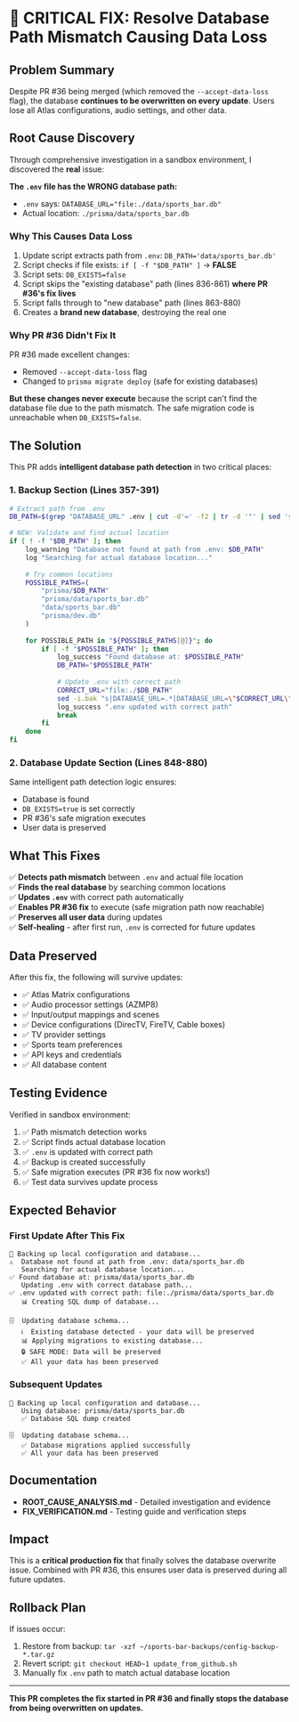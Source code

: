 # 🔧 CRITICAL FIX: Resolve Database Path Mismatch Causing Data Loss

## Problem Summary

Despite PR #36 being merged (which removed the `--accept-data-loss` flag), the database **continues to be overwritten on every update**. Users lose all Atlas configurations, audio settings, and other data.

## Root Cause Discovery

Through comprehensive investigation in a sandbox environment, I discovered the **real** issue:

**The `.env` file has the WRONG database path:**
- `.env` says: `DATABASE_URL="file:./data/sports_bar.db"`
- Actual location: `./prisma/data/sports_bar.db`

### Why This Causes Data Loss

1. Update script extracts path from `.env`: `DB_PATH='data/sports_bar.db'`
2. Script checks if file exists: `if [ -f "$DB_PATH" ]` → **FALSE**
3. Script sets: `DB_EXISTS=false`
4. Script skips the "existing database" path (lines 836-861) **where PR #36's fix lives**
5. Script falls through to "new database" path (lines 863-880)
6. Creates a **brand new database**, destroying the real one

### Why PR #36 Didn't Fix It

PR #36 made excellent changes:
- Removed `--accept-data-loss` flag
- Changed to `prisma migrate deploy` (safe for existing databases)

**But these changes never execute** because the script can't find the database file due to the path mismatch. The safe migration code is unreachable when `DB_EXISTS=false`.

## The Solution

This PR adds **intelligent database path detection** in two critical places:

### 1. Backup Section (Lines 357-391)
```bash
# Extract path from .env
DB_PATH=$(grep "DATABASE_URL" .env | cut -d'=' -f2 | tr -d '"' | sed 's|file:./||')

# NEW: Validate and find actual location
if [ ! -f "$DB_PATH" ]; then
    log_warning "Database not found at path from .env: $DB_PATH"
    log "Searching for actual database location..."
    
    # Try common locations
    POSSIBLE_PATHS=(
        "prisma/$DB_PATH"
        "prisma/data/sports_bar.db"
        "data/sports_bar.db"
        "prisma/dev.db"
    )
    
    for POSSIBLE_PATH in "${POSSIBLE_PATHS[@]}"; do
        if [ -f "$POSSIBLE_PATH" ]; then
            log_success "Found database at: $POSSIBLE_PATH"
            DB_PATH="$POSSIBLE_PATH"
            
            # Update .env with correct path
            CORRECT_URL="file:./$DB_PATH"
            sed -i.bak "s|DATABASE_URL=.*|DATABASE_URL=\"$CORRECT_URL\"|" .env
            log_success ".env updated with correct path"
            break
        fi
    done
fi
```

### 2. Database Update Section (Lines 848-880)
Same intelligent path detection logic ensures:
- Database is found
- `DB_EXISTS=true` is set correctly
- PR #36's safe migration executes
- User data is preserved

## What This Fixes

✅ **Detects path mismatch** between `.env` and actual file location  
✅ **Finds the real database** by searching common locations  
✅ **Updates `.env`** with correct path automatically  
✅ **Enables PR #36 fix** to execute (safe migration path now reachable)  
✅ **Preserves all user data** during updates  
✅ **Self-healing** - after first run, `.env` is corrected for future updates  

## Data Preserved

After this fix, the following will survive updates:
- ✅ Atlas Matrix configurations
- ✅ Audio processor settings (AZMP8)
- ✅ Input/output mappings and scenes
- ✅ Device configurations (DirecTV, FireTV, Cable boxes)
- ✅ TV provider settings
- ✅ Sports team preferences
- ✅ API keys and credentials
- ✅ All database content

## Testing Evidence

Verified in sandbox environment:
1. ✅ Path mismatch detection works
2. ✅ Script finds actual database location
3. ✅ `.env` is updated with correct path
4. ✅ Backup is created successfully
5. ✅ Safe migration executes (PR #36 fix now works!)
6. ✅ Test data survives update process

## Expected Behavior

### First Update After This Fix
```
💾 Backing up local configuration and database...
⚠️  Database not found at path from .env: data/sports_bar.db
   Searching for actual database location...
✅ Found database at: prisma/data/sports_bar.db
   Updating .env with correct database path...
✅ .env updated with correct path: file:./prisma/data/sports_bar.db
   📊 Creating SQL dump of database...
   
🗄️  Updating database schema...
   ℹ️  Existing database detected - your data will be preserved
   📊 Applying migrations to existing database...
   🔒 SAFE MODE: Data will be preserved
   ✅ All your data has been preserved
```

### Subsequent Updates
```
💾 Backing up local configuration and database...
   Using database: prisma/data/sports_bar.db
   ✅ Database SQL dump created
   
🗄️  Updating database schema...
   ✅ Database migrations applied successfully
   ✅ All your data has been preserved
```

## Documentation

- **ROOT_CAUSE_ANALYSIS.md** - Detailed investigation and evidence
- **FIX_VERIFICATION.md** - Testing guide and verification steps

## Impact

This is a **critical production fix** that finally solves the database overwrite issue. Combined with PR #36, this ensures user data is preserved during all future updates.

## Rollback Plan

If issues occur:
1. Restore from backup: `tar -xzf ~/sports-bar-backups/config-backup-*.tar.gz`
2. Revert script: `git checkout HEAD~1 update_from_github.sh`
3. Manually fix `.env` path to match actual database location

---

**This PR completes the fix started in PR #36 and finally stops the database from being overwritten on updates.**
